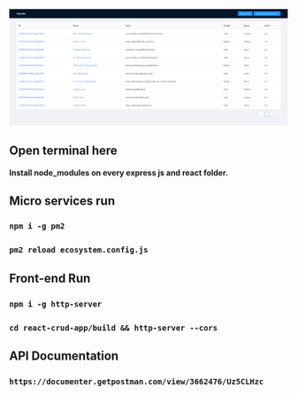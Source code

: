 <img width="800" src="https://raw.githubusercontent.com/ajoykarmakar/nodejs-microservice-crud-mongodb-csv-export/main/website.PNG" alt=""/>

## Open terminal here

#### Install node_modules on every express js and react folder.

## Micro services run

### `npm i -g pm2`

### `pm2 reload ecosystem.config.js `

## Front-end Run

### `npm i -g http-server`

### `cd react-crud-app/build && http-server --cors`

## API Documentation 

### `https://documenter.getpostman.com/view/3662476/Uz5CLHzc`


